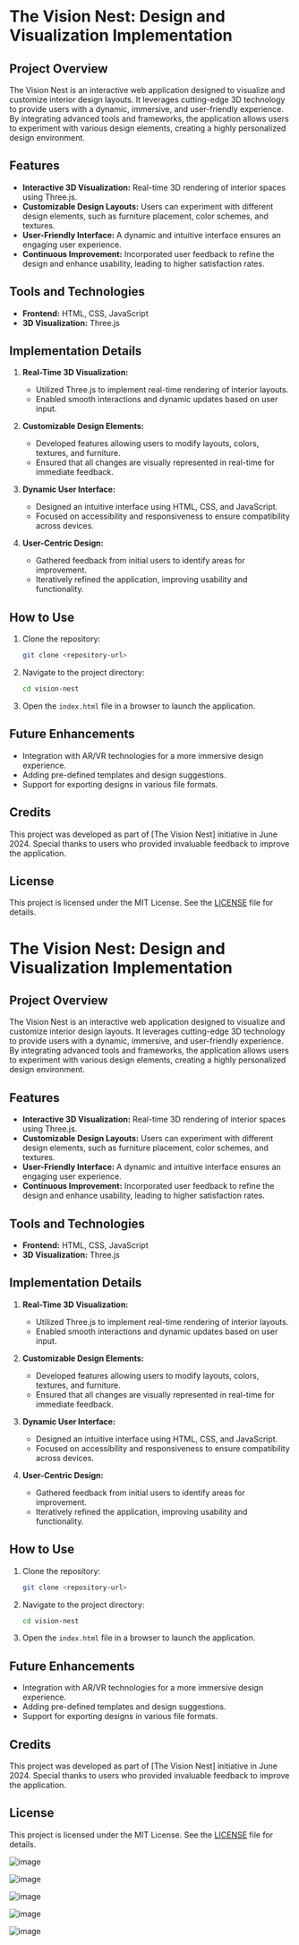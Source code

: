
# The Vision Nest: Design and Visualization Implementation

## Project Overview
The Vision Nest is an interactive web application designed to visualize and customize interior design layouts. It leverages cutting-edge 3D technology to provide users with a dynamic, immersive, and user-friendly experience. By integrating advanced tools and frameworks, the application allows users to experiment with various design elements, creating a highly personalized design environment.

## Features
- **Interactive 3D Visualization:** Real-time 3D rendering of interior spaces using Three.js.
- **Customizable Design Layouts:** Users can experiment with different design elements, such as furniture placement, color schemes, and textures.
- **User-Friendly Interface:** A dynamic and intuitive interface ensures an engaging user experience.
- **Continuous Improvement:** Incorporated user feedback to refine the design and enhance usability, leading to higher satisfaction rates.

## Tools and Technologies
- **Frontend:** HTML, CSS, JavaScript
- **3D Visualization:** Three.js

## Implementation Details
1. **Real-Time 3D Visualization:**
   - Utilized Three.js to implement real-time rendering of interior layouts.
   - Enabled smooth interactions and dynamic updates based on user input.

2. **Customizable Design Elements:**
   - Developed features allowing users to modify layouts, colors, textures, and furniture.
   - Ensured that all changes are visually represented in real-time for immediate feedback.

3. **Dynamic User Interface:**
   - Designed an intuitive interface using HTML, CSS, and JavaScript.
   - Focused on accessibility and responsiveness to ensure compatibility across devices.

4. **User-Centric Design:**
   - Gathered feedback from initial users to identify areas for improvement.
   - Iteratively refined the application, improving usability and functionality.

## How to Use
1. Clone the repository:
   ```bash
   git clone <repository-url>
   ```

2. Navigate to the project directory:
   ```bash
   cd vision-nest
   ```

3. Open the `index.html` file in a browser to launch the application.

## Future Enhancements
- Integration with AR/VR technologies for a more immersive design experience.
- Adding pre-defined templates and design suggestions.
- Support for exporting designs in various file formats.

## Credits
This project was developed as part of [The Vision Nest] initiative in June 2024. Special thanks to users who provided invaluable feedback to improve the application.

## License
This project is licensed under the MIT License. See the [LICENSE](LICENSE) file for details.


# The Vision Nest: Design and Visualization Implementation

## Project Overview
The Vision Nest is an interactive web application designed to visualize and customize interior design layouts. It leverages cutting-edge 3D technology to provide users with a dynamic, immersive, and user-friendly experience. By integrating advanced tools and frameworks, the application allows users to experiment with various design elements, creating a highly personalized design environment.

## Features
- **Interactive 3D Visualization:** Real-time 3D rendering of interior spaces using Three.js.
- **Customizable Design Layouts:** Users can experiment with different design elements, such as furniture placement, color schemes, and textures.
- **User-Friendly Interface:** A dynamic and intuitive interface ensures an engaging user experience.
- **Continuous Improvement:** Incorporated user feedback to refine the design and enhance usability, leading to higher satisfaction rates.

## Tools and Technologies
- **Frontend:** HTML, CSS, JavaScript
- **3D Visualization:** Three.js

## Implementation Details
1. **Real-Time 3D Visualization:**
   - Utilized Three.js to implement real-time rendering of interior layouts.
   - Enabled smooth interactions and dynamic updates based on user input.

2. **Customizable Design Elements:**
   - Developed features allowing users to modify layouts, colors, textures, and furniture.
   - Ensured that all changes are visually represented in real-time for immediate feedback.

3. **Dynamic User Interface:**
   - Designed an intuitive interface using HTML, CSS, and JavaScript.
   - Focused on accessibility and responsiveness to ensure compatibility across devices.

4. **User-Centric Design:**
   - Gathered feedback from initial users to identify areas for improvement.
   - Iteratively refined the application, improving usability and functionality.

## How to Use
1. Clone the repository:
   ```bash
   git clone <repository-url>
   ```

2. Navigate to the project directory:
   ```bash
   cd vision-nest
   ```

3. Open the `index.html` file in a browser to launch the application.

## Future Enhancements
- Integration with AR/VR technologies for a more immersive design experience.
- Adding pre-defined templates and design suggestions.
- Support for exporting designs in various file formats.

## Credits
This project was developed as part of [The Vision Nest] initiative in June 2024. Special thanks to users who provided invaluable feedback to improve the application.

## License
This project is licensed under the MIT License. See the [LICENSE](LICENSE) file for details.


![image](https://github.com/user-attachments/assets/04713bfe-b158-4ba8-900e-6c8dcd497a1c)

![image](https://github.com/user-attachments/assets/9ae90bd3-cd56-4e6d-ad81-bef411c5c3fa)

![image](https://github.com/user-attachments/assets/d4ebb8e0-9a7a-4733-a930-bdbddc7f206b)

![image](https://github.com/user-attachments/assets/188a61a2-0f26-49ef-a401-3a11f5db7ead)

![image](https://github.com/user-attachments/assets/14976f34-d539-4dea-8519-88b14889505e)



